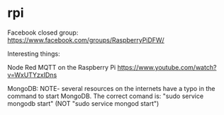 # rpi

Facebook closed group:
https://www.facebook.com/groups/RaspberryPiDFW/


Interesting things:

Node Red MQTT on the Raspberry Pi https://www.youtube.com/watch?v=WxUTYzxIDns

MongoDB: NOTE- several resources on the internets have a typo in the command to start MongoDB. The correct comand is: "sudo service mongodb start" (NOT "sudo service mongod start")
